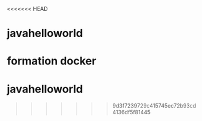 <<<<<<< HEAD
# javahelloworld
formation docker
=======
# javahelloworld
>>>>>>> 9d3f7239729c415745ec72b93cd4136df5f81445
